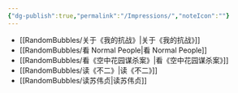 ```yaml
---
{"dg-publish":true,"permalink":"/Impressions/","noteIcon":""}
---
```


- [[RandomBubbles/关于《我的抗战》\|关于《我的抗战》]]
- [[RandomBubbles/看 Normal People\|看 Normal People]]
- [[RandomBubbles/看《空中花园谋杀案》\|看《空中花园谋杀案》]]
- [[RandomBubbles/读《不二》\|读《不二》]]
- [[RandomBubbles/读苏伟贞\|读苏伟贞]]
